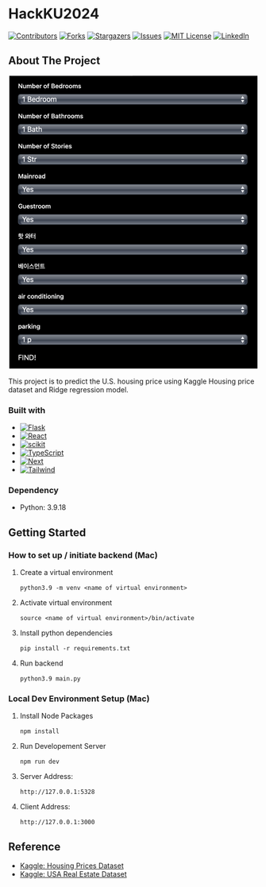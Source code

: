# HackKU2024

[![Contributors][contributors-shield]][contributors-url]
[![Forks][forks-shield]][forks-url]
[![Stargazers][stars-shield]][stars-url]
[![Issues][issues-shield]][issues-url]
[![MIT License][license-shield]][license-url]
[![LinkedIn][linkedin-shield]][linkedin-url]

## About The Project

<p align="center">
   <img src="static/screenshot.png" alt="Product Screenshot" width="500"/>
</p>

This project is to predict the U.S. housing price using Kaggle Housing price dataset and Ridge regression model.

### Built with
* [![Flask][Flask.js]][Flask-url]
* [![React][React.js]][React-url]
* [![scikit][scikit.js]][scikit-url]
* [![TypeScript][TypeScript.js]][TypeScript-url]
* [![Next][Next.js]][Next-url]
* [![Tailwind][Tailwind.js]][Tailwind-url]

### Dependency
- Python: 3.9.18

## Getting Started
### How to set up / initiate backend (Mac)

1. Create a virtual environment
   ```
   python3.9 -m venv <name of virtual environment>
   ```
2. Activate virtual environment
   ```
   source <name of virtual environment>/bin/activate
   ```
3. Install python dependencies
    ```
    pip install -r requirements.txt
    ```
4. Run backend
    ```
    python3.9 main.py
    ```


### Local Dev Environment Setup (Mac)

1. Install Node Packages

   ```
   npm install
   ```

2. Run Developement Server

   ```
   npm run dev
   ```

3. Server Address:

   ```
   http://127.0.0.1:5328
   ```

4. Client Address:
   ```
   http://127.0.0.1:3000
   ```


## Reference
- [Kaggle: Housing Prices Dataset](https://www.kaggle.com/datasets/yasserh/housing-prices-dataset)
- [Kaggle: USA Real Estate Dataset](https://www.kaggle.com/datasets/ahmedshahriarsakib/usa-real-estate-dataset)

<!-- MARKDOWN LINKS & IMAGES -->
[contributors-shield]: https://img.shields.io/github/contributors/2starwook/HackKU-2024-LOOH.svg?style=for-the-badge
[contributors-url]: https://github.com/2starwook/HackKU-2024-LOOH/graphs/contributors
[forks-shield]: https://img.shields.io/github/forks/2starwook/HackKU-2024-LOOH.svg?style=for-the-badge
[forks-url]: https://github.com/2starwook/HackKU-2024-LOOH/network/members
[stars-shield]: https://img.shields.io/github/stars/2starwook/HackKU-2024-LOOH.svg?style=for-the-badge
[stars-url]: https://github.com/2starwook/HackKU-2024-LOOH/stargazers
[issues-shield]: https://img.shields.io/github/issues/2starwook/HackKU-2024-LOOH.svg?style=for-the-badge
[issues-url]: https://github.com/2starwook/HackKU-2024-LOOH/issues
[license-shield]: https://img.shields.io/github/license/2starwook/HackKU-2024-LOOH.svg?style=for-the-badge
[license-url]: https://github.com/2starwook/HackKU-2024-LOOH/blob/master/LICENSE.txt
[linkedin-shield]: https://img.shields.io/badge/-LinkedIn-black.svg?style=for-the-badge&logo=linkedin&colorB=555
[linkedin-url]: https://www.linkedin.com/in/seonguk-isaac-lee/

[Flask.js]: https://img.shields.io/badge/Flask-000000?style=for-the-badge&logo=flask&logoColor=white
[Flask-url]: https://flask.palletsprojects.com
[React.js]: https://img.shields.io/badge/React-20232A?style=for-the-badge&logo=react&logoColor=61DAFB
[React-url]: https://reactjs.org
[scikit.js]: https://img.shields.io/badge/scikit_learn-F7931E?style=for-the-badge&logo=scikit-learn&logoColor=white
[scikit-url]: https://scikit-learn.org
[TypeScript.js]: https://img.shields.io/badge/TypeScript-007ACC?style=for-the-badge&logo=typescript&logoColor=white
[TypeScript-url]: https://www.typescriptlang.org
[Tailwind.js]: https://img.shields.io/badge/Tailwind_CSS-38B2AC?style=for-the-badge&logo=tailwind-css&logoColor=white
[Tailwind-url]: https://tailwindcss.com
[Next.js]: https://img.shields.io/badge/next.js-000000?style=for-the-badge&logo=nextdotjs&logoColor=white
[Next-url]: https://nextjs.org/
